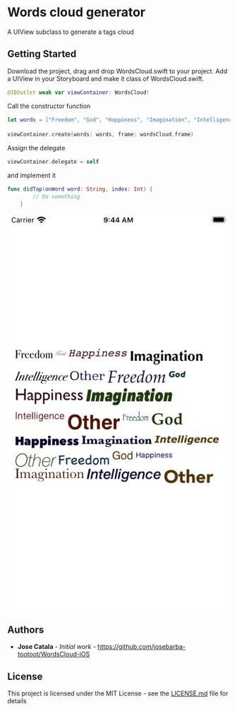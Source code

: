# Words cloud generator

A UIView subclass to generate a tags cloud

## Getting Started

Download the project, drag and drop WordsCloud.swift to your project.
Add a UIView in your Storyboard and make it class of WordsCloud.swift.
```swift
@IBOutlet weak var viewContainer: WordsCloud!
```

Call the constructor function
```swift
let words = ["Freedom", "God", "Happiness", "Imagination", "Intelligence", "Other"]

viewContainer.create(words: words, frame: wordsCloud.frame)
```

Assign the delegate
```swift
viewContainer.delegate = self
```

and implement it
```swift
func didTap(onWord word: String, index: Int) {
        // Do something
    }
```

![](screenshot-001.png)

## Authors

* **Jose Catala** - *Initial work* - https://github.com/josebarba-tootoot/WordsCloud-iOS


## License

This project is licensed under the MIT License - see the [LICENSE.md](LICENSE.md) file for details


